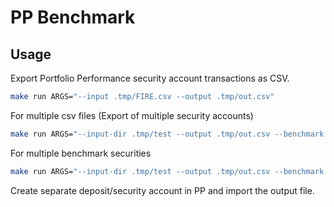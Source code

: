 # PP Benchmark

## Usage

Export Portfolio Performance security account transactions as CSV.

```sh
make run ARGS="--input .tmp/FIRE.csv --output .tmp/out.csv"
```

For multiple csv files (Export of multiple security accounts)

```sh
make run ARGS="--input-dir .tmp/test --output .tmp/out.csv --benchmark VWCE.DE:100"
```

For multiple benchmark securities

```sh
make run ARGS="--input-dir .tmp/test --output .tmp/out.csv --benchmark EUNL.DE:70 --benchmark IS3N.DE:30"
```

Create separate deposit/security account in PP and import the output file.
